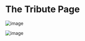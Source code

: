 # The Tribute Page

![image](https://user-images.githubusercontent.com/66564001/162982274-1a859a15-4f60-4f10-98bd-81038d8a8579.png)



![image](https://user-images.githubusercontent.com/66564001/162982107-97827838-119b-42f9-88ff-e589915c7c51.png)

